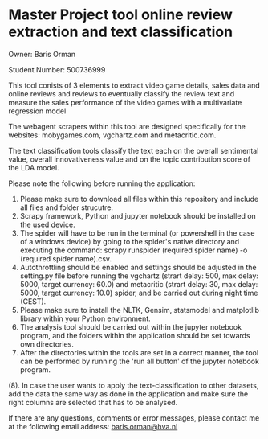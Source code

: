 # Master Project tool online review extraction and text classification


Owner: Baris Orman

Student Number: 500736999

This tool conists of 3 elements to extract video game details, sales data and online reviews and reviews to eventually classify the review text and measure the sales performance of the video games with a multivariate regression model

The webagent scrapers within this tool are designed specifically for the websites: mobygames.com, vgchartz.com and metacritic.com.

The text classification tools classify the text each on the overall sentimental value, overall innovativeness value and on the topic contribution score of the LDA model.

Please note the following before running the application:

1. Please make sure to download all files within this repository and include all files and folder strucutre.
2. Scrapy framework, Python and jupyter notebook should be installed on the used device.
3. The spider will have to be run in the terminal (or powershell in the case of a windows device) by going to the spider's native directory and executing the command: scrapy runspider (required spider name) -o (required spider name).csv.
4. Autothrottling should be enabled and settings should be adjusted in the setting.py file before running the vgchartz (strart delay: 500, max delay: 5000, target currency: 60.0) and metacritic (strart delay: 30, max delay: 5000, target currency: 10.0) spider, and be carried out during night time (CEST).
5. Please make sure to install the NLTK, Gensim, statsmodel and matplotlib library within your Python environment.
6. The analysis tool should be carried out within the jupyter notebook program, and the folders within the application should be set towards own directories.
7. After the directories within the tools are set in a correct manner, the tool can be performed by running the 'run all button' of the jupyter notebook program.

(8). In case the user wants to apply the text-classification to other datasets, add the data the same way as done in the application and make sure the right columns are selected that has to be analysed.

If there are any questions, comments or error messages, please contact me at the following email address: baris.orman@hva.nl

